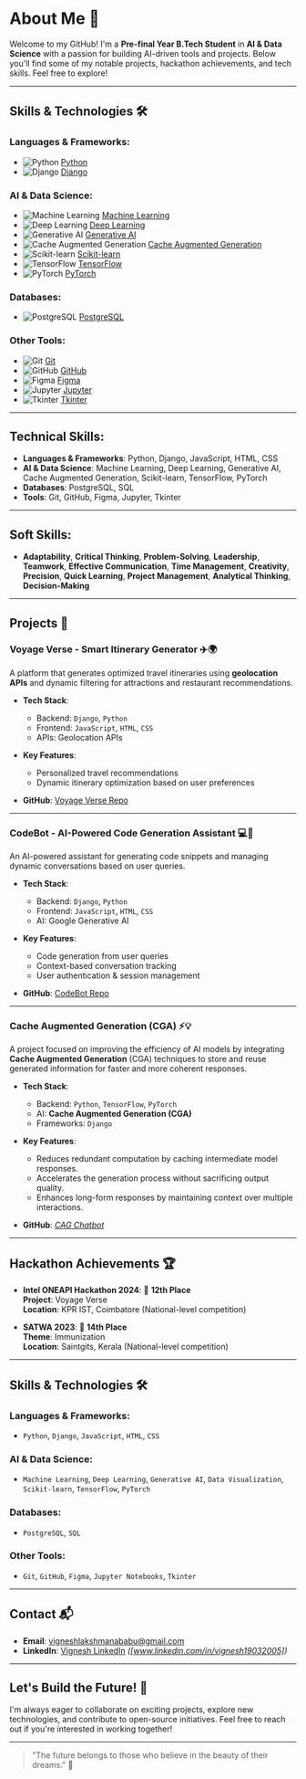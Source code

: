 # About Me 🚀

Welcome to my GitHub! I'm a **Pre-final Year B.Tech Student** in **AI & Data Science** with a passion for building AI-driven tools and projects. Below you'll find some of my notable projects, hackathon achievements, and tech skills. Feel free to explore!

---

## Skills & Technologies 🛠️

### **Languages & Frameworks**:
- ![Python](https://img.shields.io/badge/Python-3776AB?style=flat&logo=python&logoColor=white) [Python](https://www.python.org/)
- ![Django](https://img.shields.io/badge/Django-092E20?style=flat&logo=django&logoColor=white) [Django](https://www.djangoproject.com/)

### **AI & Data Science**:
- ![Machine Learning](https://img.shields.io/badge/Machine_Learning-F7DF1E?style=flat&logo=python&logoColor=black) [Machine Learning](https://scikit-learn.org/stable/supervised_learning.html)
- ![Deep Learning](https://img.shields.io/badge/Deep_Learning-FF6F00?style=flat&logo=tensorflow&logoColor=white) [Deep Learning](https://www.tensorflow.org/)
- ![Generative AI](https://img.shields.io/badge/Generative_AI-000000?style=flat&logo=github&logoColor=white) [Generative AI](https://www.sas.com/en_us/insights/analytics/generative-ai.html)
- ![Cache Augmented Generation](https://img.shields.io/badge/Cache_Augmented_Generation-000000?style=flat&logo=github&logoColor=white) [Cache Augmented Generation](https://arxiv.org/abs/2302.07394)
- ![Scikit-learn](https://img.shields.io/badge/Scikit--learn-F7931E?style=flat&logo=scikit-learn&logoColor=white) [Scikit-learn](https://scikit-learn.org/)
- ![TensorFlow](https://img.shields.io/badge/TensorFlow-FF6F00?style=flat&logo=tensorflow&logoColor=white) [TensorFlow](https://www.tensorflow.org/)
- ![PyTorch](https://img.shields.io/badge/PyTorch-EE4C2C?style=flat&logo=pytorch&logoColor=white) [PyTorch](https://pytorch.org/)

### **Databases**:
- ![PostgreSQL](https://img.shields.io/badge/PostgreSQL-336791?style=flat&logo=postgresql&logoColor=white) [PostgreSQL](https://www.postgresql.org/)

### **Other Tools**:
- ![Git](https://img.shields.io/badge/Git-F05032?style=flat&logo=git&logoColor=white) [Git](https://git-scm.com/)
- ![GitHub](https://img.shields.io/badge/GitHub-181717?style=flat&logo=github&logoColor=white) [GitHub](https://github.com/)
- ![Figma](https://img.shields.io/badge/Figma-F24E1E?style=flat&logo=figma&logoColor=white) [Figma](https://www.figma.com/)
- ![Jupyter](https://img.shields.io/badge/Jupyter-F37626?style=flat&logo=jupyter&logoColor=white) [Jupyter](https://jupyter.org/)
- ![Tkinter](https://img.shields.io/badge/Tkinter-00A6A6?style=flat&logo=tkinter&logoColor=white) [Tkinter](https://wiki.python.org/moin/TkInter)

---

## Technical Skills:
- **Languages & Frameworks**: Python, Django, JavaScript, HTML, CSS
- **AI & Data Science**: Machine Learning, Deep Learning, Generative AI, Cache Augmented Generation, Scikit-learn, TensorFlow, PyTorch
- **Databases**: PostgreSQL, SQL
- **Tools**: Git, GitHub, Figma, Jupyter, Tkinter

---

## Soft Skills:
- **Adaptability**, **Critical Thinking**, **Problem-Solving**, **Leadership**, **Teamwork**, **Effective Communication**, **Time Management**, **Creativity**, **Precision**, **Quick Learning**, **Project Management**, **Analytical Thinking**, **Decision-Making**

---

## Projects 🔧

### **Voyage Verse - Smart Itinerary Generator** ✈️🌍
A platform that generates optimized travel itineraries using **geolocation APIs** and dynamic filtering for attractions and restaurant recommendations.

- **Tech Stack**: 
  - Backend: `Django`, `Python`
  - Frontend: `JavaScript`, `HTML`, `CSS`
  - APIs: Geolocation APIs
  
- **Key Features**:
  - Personalized travel recommendations
  - Dynamic itinerary optimization based on user preferences

- **GitHub**: [Voyage Verse Repo](https://github.com/vignesh19032005/Voyage_Verse-GDG)

---

### **CodeBot - AI-Powered Code Generation Assistant** 💻🤖
An AI-powered assistant for generating code snippets and managing dynamic conversations based on user queries.

- **Tech Stack**: 
  - Backend: `Django`, `Python`
  - Frontend: `JavaScript`, `HTML`, `CSS`
  - AI: Google Generative AI
  
- **Key Features**:
  - Code generation from user queries
  - Context-based conversation tracking
  - User authentication & session management

- **GitHub**: [CodeBot Repo](https://github.com/vignesh19032005/CodeBot)

---
### **Cache Augmented Generation (CGA)** ⚡💡
A project focused on improving the efficiency of AI models by integrating **Cache Augmented Generation** (CGA) techniques to store and reuse generated information for faster and more coherent responses. 

- **Tech Stack**: 
  - Backend: `Python`, `TensorFlow`, `PyTorch`
  - AI: **Cache Augmented Generation (CGA)**
  - Frameworks: `Django`
  
- **Key Features**:
  - Reduces redundant computation by caching intermediate model responses.
  - Accelerates the generation process without sacrificing output quality.
  - Enhances long-form responses by maintaining context over multiple interactions.

- **GitHub**: *[CAG Chatbot](https://github.com/vignesh19032005/CAG-Chatbot)*
---

## Hackathon Achievements 🏆

- **Intel ONEAPI Hackathon 2024**: 🥉 **12th Place**  
  **Project**: Voyage Verse  
  **Location**: KPR IST, Coimbatore (National-level competition)

- **SATWA 2023**: 🥈 **14th Place**  
  **Theme**: Immunization  
  **Location**: Saintgits, Kerala (National-level competition)

---

## Skills & Technologies 🛠️

### **Languages & Frameworks**:
- `Python`, `Django`, `JavaScript`, `HTML`, `CSS`
  
### **AI & Data Science**:
- `Machine Learning`, `Deep Learning`, `Generative AI`, `Data Visualization`, `Scikit-learn`, `TensorFlow`, `PyTorch`

### **Databases**:
- `PostgreSQL`, `SQL`

### **Other Tools**:
- `Git`, `GitHub`, `Figma`, `Jupyter Notebooks`, `Tkinter`

---

## Contact 📬

- **Email**: [vigneshlakshmanababu@gmail.com](mailto:vigneshlakshmanababu@gmail.com)
- **LinkedIn**: [Vignesh LinkedIn](#) *([www.linkedin.com/in/vignesh19032005])*
---

## Let's Build the Future! 🚀

I'm always eager to collaborate on exciting projects, explore new technologies, and contribute to open-source initiatives. Feel free to reach out if you're interested in working together!

---
> "The future belongs to those who believe in the beauty of their dreams." 🌟
